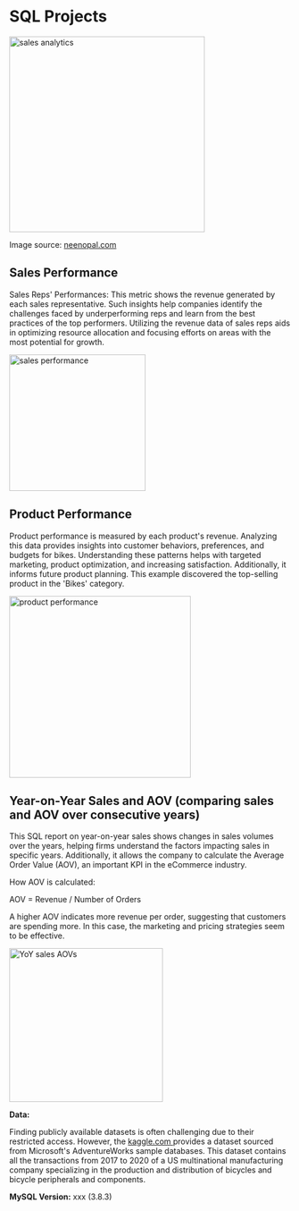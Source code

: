 # SQL Projects 

<img width="350" alt="sales analytics" src="https://github.com/Weilin-Liao1/sql_projects/assets/82377749/a5f606e9-5507-48d0-b13f-9eb4009a729a">

Image source: <a href="https://www.scnsoft.com/blog/sales-analytics"> neenopal.com </a>

## Sales Performance

Sales Reps' Performances: This metric shows the revenue generated by each sales representative. Such insights help companies identify the challenges faced by underperforming reps and learn from the best practices of the top performers. Utilizing the revenue data of sales reps aids in optimizing resource allocation and focusing efforts on areas with the most potential for growth.

<img width="244" alt="sales performance" src="https://github.com/Weilin-Liao1/sql_projects/assets/82377749/3f8b0389-22de-4972-8f33-e86e36939323">


## Product Performance

Product performance is measured by each product's revenue. Analyzing this data provides insights into customer behaviors, preferences, and budgets for bikes. Understanding these patterns helps with targeted marketing, product optimization, and increasing satisfaction. Additionally, it informs future product planning. This example discovered the top-selling product in the 'Bikes' category.

<img width="325" alt="product performance" src="https://github.com/Weilin-Liao1/sql_projects/assets/82377749/846e4e52-45ae-483e-966f-5defd862e950">

## Year-on-Year Sales and AOV (comparing sales and AOV over consecutive years)

This SQL report on year-on-year sales shows changes in sales volumes over the years, helping firms understand the factors impacting sales in specific years. Additionally, it allows the company to calculate the Average Order Value (AOV), an important KPI in the eCommerce industry.

How AOV is calculated:

AOV = Revenue / Number of Orders

A higher AOV indicates more revenue per order, suggesting that customers are spending more. In this case, the marketing and pricing strategies seem to be effective.

<img width="275" alt="YoY sales   AOVs" src="https://github.com/Weilin-Liao1/sql_projects/assets/82377749/680a63fc-371e-4484-a23b-3e54c8980142">


**Data:**

Finding publicly available datasets is often challenging due to their restricted access.
However, the <a href="https://shorturl.at/ijw49 "> kaggle.com </a> provides a dataset sourced from Microsoft's AdventureWorks sample databases. 
This dataset contains all the transactions from 2017 to 2020 of a US multinational manufacturing company specializing in the production and distribution of bicycles and bicycle peripherals and components.
 

**MySQL Version:** xxx (3.8.3)

